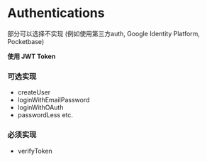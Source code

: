 # Authentications


部分可以选择不实现 (例如使用第三方auth, Google Identity Platform, Pocketbase)

**使用 JWT Token**

### 可选实现
* createUser
* loginWithEmailPassword
* loginWithOAuth
* passwordLess etc.

### 必须实现
* verifyToken